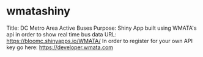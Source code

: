 # wmatashiny
Title: DC Metro Area Active Buses
Purpose: Shiny App built using WMATA's api in order to show real time bus data
URL: https://bloomc.shinyapps.io/WMATA/
In order to register for your own API key go here: https://developer.wmata.com
